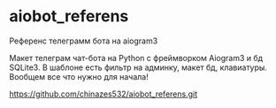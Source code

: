 # aiobot_referens
Референс телеграмм бота на aiogram3

Макет телеграм чат-бота на Python с фреймворком Aiogram3 и бд SQLite3.
В шаблоне есть фильтр на админку, макет бд, клавиатуры.
Вообщем все что нужно для начала!

https://github.com/chinazes532/aiobot_referens.git
